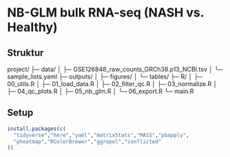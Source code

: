 # NB-GLM bulk RNA-seq (NASH vs. Healthy)

## Struktur

project/
├─ data/
│  ├─ GSE126848_raw_counts_GRCh38.p13_NCBI.tsv
│  └─ sample_lists.yaml
├─ outputs/
│  ├─ figures/
│  └─ tables/
├─ R/
│  ├─ 00_utils.R
│  ├─ 01_load_data.R
│  ├─ 02_filter_qc.R
│  ├─ 03_normalize.R
│  ├─ 04_qc_plots.R
│  ├─ 05_nb_glm.R
│  └─ 06_export.R
└─ main.R

## Setup

```r
install.packages(c(
  "tidyverse","here","yaml","matrixStats","MASS","pbapply",
  "pheatmap","RColorBrewer","ggrepel","conflicted"
))

